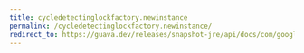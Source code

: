 ```yaml
---
title: cycledetectinglockfactory.newinstance
permalink: /cycledetectinglockfactory.newinstance/
redirect_to: https://guava.dev/releases/snapshot-jre/api/docs/com/google/common/util/concurrent/CycleDetectingLockFactory.html#newInstance-com.google.common.util.concurrent.CycleDetectingLockFactory.Policy-
---
```

